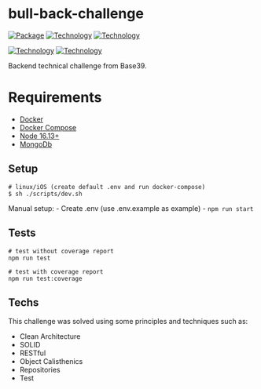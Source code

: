 # bull-back-challenge
[![Package][Express-image]][Express-url]
[![Technology][node-image]][node-url]
[![Technology][typescript-image]][typescript-url]
<!--[![Package][Swagger-image]][Swagger-url]-->
[![Technology][Docker-image]][Docker-url]
[![Technology][Mongo-image]][Mongo-url]


[Express-url]: https://www.npmjs.com/package/Express
[Express-image]: https://img.shields.io/badge/Express-green?style=for-the-badge&logo=Express&logoColor=black

[node-url]: https://nodejs.org/
[node-image]: https://img.shields.io/badge/NodeJS-green?style=for-the-badge&logo=Node.js&logoColor=black

[typescript-url]: https://www.typescriptlang.org
[typescript-image]: https://img.shields.io/badge/Typescript-blue?style=for-the-badge&logo=TypeScript&logoColor=white

[Swagger-url]: https://swagger.io/
[Swagger-image]: https://img.shields.io/badge/Swagger-green?style=for-the-badge&logo=Swagger&logoColor=black

[Docker-url]: https://www.docker.com//
[Docker-image]: https://img.shields.io/badge/Docker-blue?style=for-the-badge&logo=Docker&logoColor=white

[Mongo-url]: https://www.mongodb.com/
[Mongo-image]: https://img.shields.io/badge/Mongo-green?style=for-the-badge&logo=MongoDb&logoColor=green&color=black


Backend technical challenge from Base39.

# Requirements
 - [Docker](https://www.docker.com/)
 - [Docker Compose](https://docs.docker.com/compose)
 - [Node 16.13+](https://nodejs.org/en/)
 - [MongoDb](https://www.mongodb.com/)

## Setup

```shell
# linux/iOS (create default .env and run docker-compose)
$ sh ./scripts/dev.sh
```
Manual setup:
    - Create .env (use .env.example as example)
    - `npm run start`

## Tests

```shell
# test without coverage report
npm run test

# test with coverage report
npm run test:coverage
```

## Techs

This challenge was solved using some principles and techniques such as:

- Clean Architecture
- SOLID
- RESTful
- Object Calisthenics
- Repositories
- Test
